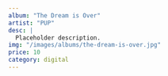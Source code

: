 ```yaml
---
album: "The Dream is Over"
artist: "PUP"
desc: |
  Placeholder description.
img: "/images/albums/the-dream-is-over.jpg"
price: 10
category: digital
---
```

